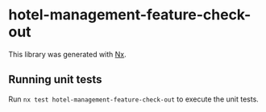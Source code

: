 # hotel-management-feature-check-out

This library was generated with [Nx](https://nx.dev).

## Running unit tests

Run `nx test hotel-management-feature-check-out` to execute the unit tests.
